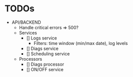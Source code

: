 TODOs
=====
- API/BACKEND
  - Handle critical errors => 500?
  - Services  
    - [] Logs service
      - Filters: time window (min/max date), log levels
    - [] Diags service 
    - [] Scheduling service
  - Processors
    - [] Diags processor
    - [] ON/OFF service